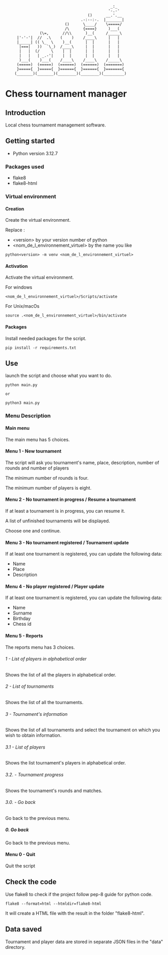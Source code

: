                                                   _:_
                                                 '-.-'
                                        ()      __.'.__
                                     .-:--:-.  |_______|
                              ()      \____/    \=====/
                              /\      {====}     )___(
                   (\=,      //\\      )__(     /_____\
         |'-'-'|  //  .\    (    )    /____\     |   |
         |_____| (( \_  \    )__(      |  |      |   |
          |===|   ))  `\_)  /____\     |  |      |   |
          |   |  (/     \    |  |      |  |      |   |
          |   |   | _.-'|    |  |      |  |      |   |
          )___(    )___(    /____\    /____\    /_____\
         (=====)  (=====)  (======)  (======)  (=======)
         }====={  }====={  }======{  }======{  }======={
        (_______)(_______)(________)(________)(_________)

# Chess tournament manager

## Introduction

Local chess tournament management software.

## Getting started

- Python version 3.12.7

### Packages used

- flake8
- flake8-html

### Virtual environment


#### Creation

Create the virtual environment.

Replace :
- \<version> by your version number of python
- <nom_de_l_environnement_virtuel> by the name you like

```
python<version> -m venv <nom_de_l_environnement_virtuel>
```

#### Activation

Activate the virtual environment.

For windows
```
<nom_de_l_environnement_virtuel>/Scripts/activate
```

For Unix/macOs

```
source .<nom_de_l_environnement_virtuel>/bin/activate
```

#### Packages

Install needed packages for the script.

```
pip install -r requirements.txt
```
## Use

launch the script and choose what you want to do.

```
python main.py

or

python3 main.py
```

### Menu Description

#### Main menu

The main menu has 5 choices.

#### Menu 1 - New tournament

The script will ask you tournament's name, place, description, number of rounds and number of players

The minimum number of rounds is four.

The minimum number of players is eight.

#### Menu 2 - No tournament in progress / Resume a tournament

If at least a tournament is in progress, you can resume it.

A list of unfinished tournaments will be displayed.

Choose one and continue.

#### Menu 3 - No tournament registered / Tournament update

If at least one tournament is registered, you can update the following data:

- Name
- Place
- Description

#### Menu 4 - No player registered / Player update

If at least one tournament is registered, you can update the following data:

- Name
- Surname
- Birthday
- Chess id

#### Menu 5 - Reports

The reports menu has 3 choices.

###### 1 - List of players in alphabetical order

Shows the list of all the players in alphabetical order.

###### 2 - List of tournaments

Shows the list of all the tournaments.

###### 3 - Tournament's information

Shows the list of all tournaments and select the tournament on which you wish to obtain information.

###### 3.1 - List of players

Shows the list tournament's players in alphabetical order.

###### 3.2. - Tournament progress

Shows the tournament's rounds and matches.

###### 3.0. - Go back

Go back to the previous menu.

##### 0. Go back

Go back to the previous menu.

#### Menu 0 - Quit

Quit the script

## Check the code

Use flake8 to check if the project follow pep-8 guide for python code.

```
flake8 --format=html --htmldir=flake8-html
```

It will create a HTML file with the result in the folder "flake8-html".

## Data saved

Tournament and player data are stored in separate JSON files in the "data" directory.